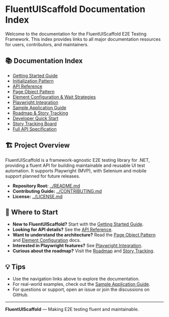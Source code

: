 # FluentUIScaffold Documentation Index

Welcome to the documentation for the FluentUIScaffold E2E Testing Framework. This index provides links to all major documentation resources for users, contributors, and maintainers.

## 📚 Documentation Index

- [Getting Started Guide](getting-started.md)
- [Initialization Pattern](new-initialization-pattern.md)
- [API Reference](api-reference.md)
- [Page Object Pattern](page-object-pattern.md)
- [Element Configuration & Wait Strategies](element-configuration.md)
- [Playwright Integration](playwright-integration.md)
- [Sample Application Guide](../samples/README.md)
- [Roadmap & Story Tracking](roadmap/README.md)
- [Developer Quick Start](roadmap/developer-quick-start.md)
- [Story Tracking Board](roadmap/story-tracking.md)
- [Full API Specification](fluent-ui-scaffold-spec.md)

## 🏗️ Project Overview

FluentUIScaffold is a framework-agnostic E2E testing library for .NET, providing a fluent API for building maintainable and reusable UI test automation. It supports Playwright (MVP), with Selenium and mobile support planned for future releases.

- **Repository Root:** [../README.md](../README.md)
- **Contributing Guide:** [../CONTRIBUTING.md](../CONTRIBUTING.md)
- **License:** [../LICENSE.md](../LICENSE.md)

## 🔎 Where to Start

- **New to FluentUIScaffold?** Start with the [Getting Started Guide](getting-started.md).
- **Looking for API details?** See the [API Reference](api-reference.md).
- **Want to understand the architecture?** Read the [Page Object Pattern](page-object-pattern.md) and [Element Configuration](element-configuration.md) docs.
- **Interested in Playwright features?** See [Playwright Integration](playwright-integration.md).
- **Curious about the roadmap?** Visit the [Roadmap](roadmap/README.md) and [Story Tracking](roadmap/story-tracking.md).

## 💡 Tips

- Use the navigation links above to explore the documentation.
- For real-world examples, check out the [Sample Application Guide](../samples/README.md).
- For questions or support, open an issue or join the discussions on GitHub.

---

**FluentUIScaffold** — Making E2E testing fluent and maintainable. 